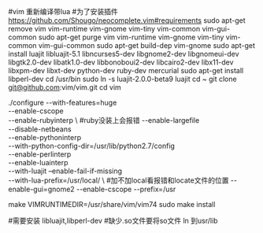 #vim 重新编译带lua
#为了安装插件 https://github.com/Shougo/neocomplete.vim#requirements
sudo apt-get remove vim vim-runtime vim-gnome vim-tiny vim-common vim-gui-common
sudo apt-get purge vim vim-runtime vim-gnome vim-tiny vim-common vim-gui-common
sudo apt-get build-dep vim-gnome
sudo apt-get install luajit libluajit-5.1 libncurses5-dev libgnome2-dev libgnomeui-dev libgtk2.0-dev libatk1.0-dev libbonoboui2-dev libcairo2-dev libx11-dev libxpm-dev libxt-dev python-dev ruby-dev mercurial
sudo apt-get install libperl-dev
cd /usr/bin
sudo ln -s luajit-2.0.0-beta9 luajit
cd ~
git clone git@github.com:vim/vim.git
cd vim


./configure --with-features=huge \
--enable-cscope \
--enable-rubyinterp \   #ruby没装上会报错
--enable-largefile \
--disable-netbeans \
--enable-pythoninterp \
--with-python-config-dir=/usr/lib/python2.7/config \
--enable-perlinterp \
--enable-luainterp \
--with-luajit –enable-fail-if-missing \
--with-lua-prefix=/usr/local/ \   #加不加local看报错和locate文件的位置
--enable-gui=gnome2 --enable-cscope --prefix=/usr

make VIMRUNTIMEDIR=/usr/share/vim/vim74
sudo make install

#需要安装 libluajit,libperl-dev
#缺少.so文件要将so文件 ln 到usr/lib